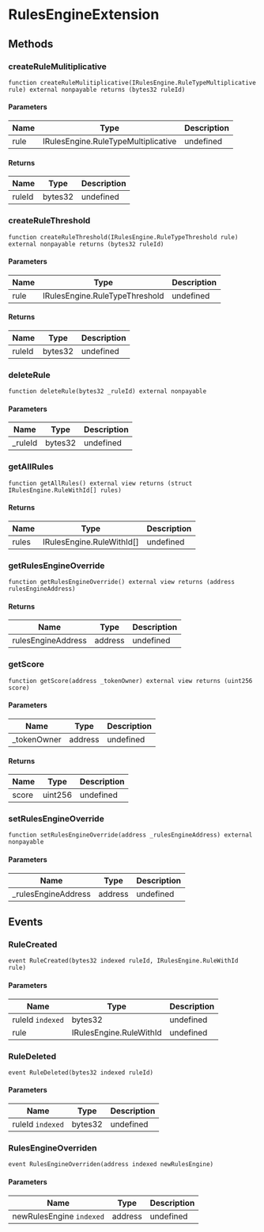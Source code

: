 # RulesEngineExtension









## Methods

### createRuleMulitiplicative

```solidity
function createRuleMulitiplicative(IRulesEngine.RuleTypeMultiplicative rule) external nonpayable returns (bytes32 ruleId)
```





#### Parameters

| Name | Type | Description |
|---|---|---|
| rule | IRulesEngine.RuleTypeMultiplicative | undefined |

#### Returns

| Name | Type | Description |
|---|---|---|
| ruleId | bytes32 | undefined |

### createRuleThreshold

```solidity
function createRuleThreshold(IRulesEngine.RuleTypeThreshold rule) external nonpayable returns (bytes32 ruleId)
```





#### Parameters

| Name | Type | Description |
|---|---|---|
| rule | IRulesEngine.RuleTypeThreshold | undefined |

#### Returns

| Name | Type | Description |
|---|---|---|
| ruleId | bytes32 | undefined |

### deleteRule

```solidity
function deleteRule(bytes32 _ruleId) external nonpayable
```





#### Parameters

| Name | Type | Description |
|---|---|---|
| _ruleId | bytes32 | undefined |

### getAllRules

```solidity
function getAllRules() external view returns (struct IRulesEngine.RuleWithId[] rules)
```






#### Returns

| Name | Type | Description |
|---|---|---|
| rules | IRulesEngine.RuleWithId[] | undefined |

### getRulesEngineOverride

```solidity
function getRulesEngineOverride() external view returns (address rulesEngineAddress)
```






#### Returns

| Name | Type | Description |
|---|---|---|
| rulesEngineAddress | address | undefined |

### getScore

```solidity
function getScore(address _tokenOwner) external view returns (uint256 score)
```





#### Parameters

| Name | Type | Description |
|---|---|---|
| _tokenOwner | address | undefined |

#### Returns

| Name | Type | Description |
|---|---|---|
| score | uint256 | undefined |

### setRulesEngineOverride

```solidity
function setRulesEngineOverride(address _rulesEngineAddress) external nonpayable
```





#### Parameters

| Name | Type | Description |
|---|---|---|
| _rulesEngineAddress | address | undefined |



## Events

### RuleCreated

```solidity
event RuleCreated(bytes32 indexed ruleId, IRulesEngine.RuleWithId rule)
```





#### Parameters

| Name | Type | Description |
|---|---|---|
| ruleId `indexed` | bytes32 | undefined |
| rule  | IRulesEngine.RuleWithId | undefined |

### RuleDeleted

```solidity
event RuleDeleted(bytes32 indexed ruleId)
```





#### Parameters

| Name | Type | Description |
|---|---|---|
| ruleId `indexed` | bytes32 | undefined |

### RulesEngineOverriden

```solidity
event RulesEngineOverriden(address indexed newRulesEngine)
```





#### Parameters

| Name | Type | Description |
|---|---|---|
| newRulesEngine `indexed` | address | undefined |



